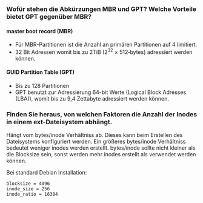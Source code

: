 ### Wofür stehen die Abkürzungen MBR und GPT? Welche Vorteile bietet GPT gegenüber MBR?

#### master boot record (MBR)

+ Für MBR-Partitionen ist die Anzahl an primären Partitionen auf 4 limitiert.
+ 32 Bit Adressen womit bis zu 2TiB (2<sup>32</sup> × 512‑bytes) adressiert werden können.

#### GUID Partition Table (GPT)

+ Bis zu 128 Partitionen
+ GPT benutzt zur Adressierung 64-bit Werte (Logical Block Adresses (LBA)), womit bis zu 9,4 Zettabyte adressiert werden können.

### Finden Sie heraus, von welchen Faktoren die Anzahl der Inodes in einem ext-Dateisystem abhängt.

Hängt vom bytes/inode Verhältniss ab.
Dieses kann beim Erstellen des Dateisystems konfiguriert werden.
Ein größeres bytes/inode Verhältniss bedeutet weniger inodes werden erstellt.
bytes/inode sollte nicht kleiner als die Blocksize sein, sonst werden mehr inodes erstellt als verwendet werden können.

Bei standard Debian Installation:
```
blocksize = 4096
inode_size = 256
inode_ratio = 16384
```